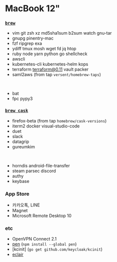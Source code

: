 MacBook 12"
========

### [`brew`]
- vim git zsh xz md5sha1sum b2sum watch gnu-tar
- gnupg pinentry-mac
- fzf ripgrep exa
- ydiff tmux mosh wget fd jq htop
- ruby node yarn python go shellcheck
- awscli
- kubernetes-cli kubernetes-helm kops
- terraform terraform@0.11 vault packer
- saml2aws (from tap `versent/homebrew-taps`)

&nbsp;

- bat
- fpc pypy3

### [`brew cask`]
- firefox-beta (from tap `homebrew/cask-versions`)
- iterm2 docker visual-studio-code
- duet
- slack
- datagrip
- gureumkim

&nbsp;

- horndis android-file-transfer
- steam parsec discord
- authy
- keybase

### App Store
- 카카오톡, LINE
- Magnet
- Microsoft Remote Desktop 10

### etc
- OpenVPN Connect 2.1
- [pen] (`npm install --global pen`)
- [kcinit] (`go get github.com/keycloak/kcinit`)
- [eclair](https://github.com/devsisters/eclair)

[`brew`]: http://brew.sh
[`brew cask`]: https://caskroom.github.io/
[pen]: https://github.com/utatti/pen
